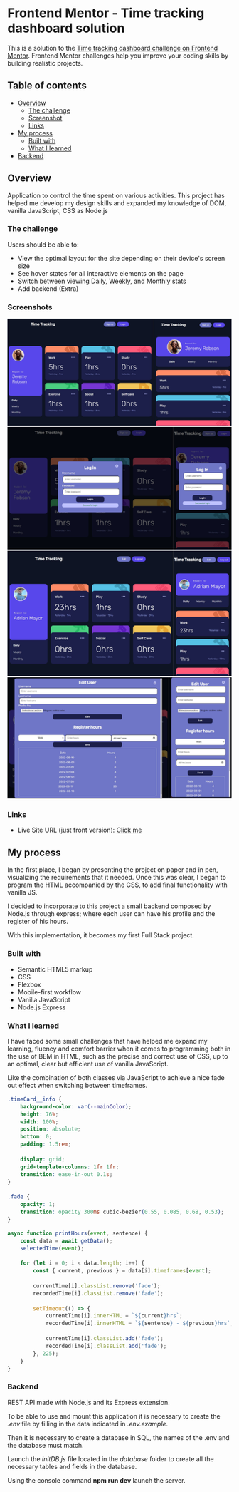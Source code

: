 # Frontend Mentor - Time tracking dashboard solution

This is a solution to the [Time tracking dashboard challenge on Frontend Mentor](https://www.frontendmentor.io/challenges/time-tracking-dashboard-UIQ7167Jw). Frontend Mentor challenges help you improve your coding skills by building realistic projects.

## Table of contents

-   [Overview](#overview)
    -   [The challenge](#the-challenge)
    -   [Screenshot](#screenshot)
    -   [Links](#links)
-   [My process](#my-process)
    -   [Built with](#built-with)
    -   [What I learned](#what-i-learned)
-   [Backend](#backend)

## Overview

Application to control the time spent on various activities. This project has helped me develop my design skills and expanded my knowledge of DOM, vanilla JavaScript, CSS as Node.js

### The challenge

Users should be able to:

-   View the optimal layout for the site depending on their device's screen size
-   See hover states for all interactive elements on the page
-   Switch between viewing Daily, Weekly, and Monthly stats
-   Add backend (Extra)

### Screenshots

![](./screenshot.jpg)
![](./screenshot2.jpg)
![](./screenshot3.jpg)
![](./screenshot4.jpg)

### Links

-   Live Site URL (just front version): [Click me](https://adrianmayor.github.io/Time-tracking-dashboard/)

## My process

In the first place, I began by presenting the project on paper and in pen, visualizing the requirements that it needed. Once this was clear, I began to program the HTML accompanied by the CSS, to add final functionality with vanilla JS.

I decided to incorporate to this project a small backend composed by Node.js through express; where each user can have his profile and the register of his hours.

With this implementation, it becomes my first Full Stack project.

### Built with

-   Semantic HTML5 markup
-   CSS
-   Flexbox
-   Mobile-first workflow
-   Vanilla JavaScript
-   Node.js Express

### What I learned

I have faced some small challenges that have helped me expand my learning, fluency and comfort barrier when it comes to programming both in the use of BEM in HTML, such as the precise and correct use of CSS, up to an optimal, clear but efficient use of vanilla JavaScript.

Like the combination of both classes via JavaScript to achieve a nice fade out effect when switching between timeframes.

```css
.timeCard__info {
    background-color: var(--mainColor);
    height: 76%;
    width: 100%;
    position: absolute;
    bottom: 0;
    padding: 1.5rem;

    display: grid;
    grid-template-columns: 1fr 1fr;
    transition: ease-in-out 0.1s;
}

.fade {
    opacity: 1;
    transition: opacity 300ms cubic-bezier(0.55, 0.085, 0.68, 0.53);
}
```

```js
async function printHours(event, sentence) {
    const data = await getData();
    selectedTime(event);

    for (let i = 0; i < data.length; i++) {
        const { current, previous } = data[i].timeframes[event];

        currentTime[i].classList.remove('fade');
        recordedTime[i].classList.remove('fade');

        setTimeout(() => {
            currentTime[i].innerHTML = `${current}hrs`;
            recordedTime[i].innerHTML = `${sentence} - ${previous}hrs`;

            currentTime[i].classList.add('fade');
            recordedTime[i].classList.add('fade');
        }, 225);
    }
}
```

### Backend

REST API made with Node.js and its Express extension.

To be able to use and mount this application it is necessary to create the _.env_ file by filling in the data indicated in _.env.example_.

Then it is necessary to create a database in SQL, the names of the .env and the database must match.

Launch the _initDB.js_ file located in the _database_ folder to create all the necessary tables and fields in the database.

Using the console command **npm run dev** launch the server.
